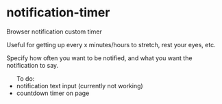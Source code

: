 # notification-timer

Browser notification custom timer

Useful for getting up every x minutes/hours to stretch, rest your eyes, etc.

Specify how often you want to be notified, and what you want the notification to say.

<ul>To do:
<li>
notification text input (currently not working)
<li>
countdown timer on page



